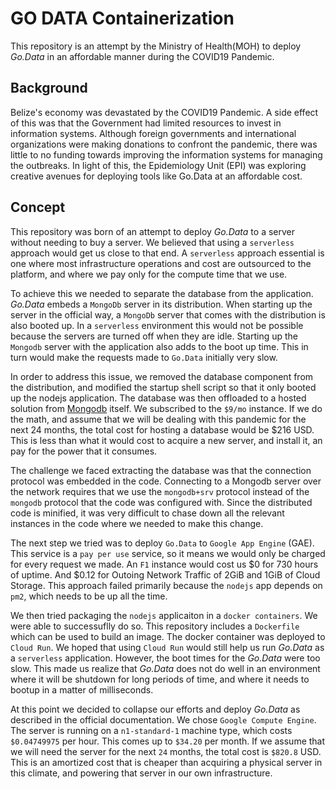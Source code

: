 # GO DATA Containerization

This repository is an attempt by the Ministry of Health(MOH) to deploy _Go.Data_
in an affordable manner during the COVID19 Pandemic.

## Background
Belize's economy was devastated by the COVID19 Pandemic. A side effect of this was
that the Government had limited resources to invest in information systems. Although
foreign governments and international organizations were making donations to 
confront the pandemic, there was little to no funding towards improving the
information systems for managing the outbreaks. In light of this, the Epidemiology Unit (EPI) was 
exploring creative avenues for deploying tools like Go.Data at an affordable cost. 

## Concept
This repository was born of an attempt to deploy _Go.Data_ to a server without needing
to buy a server. We believed that using a `serverless` approach would get us close to that end.
A `serverless` approach essential is one where most infrastructure operations and cost are outsourced
to the platform, and where we pay only for the compute time that we use. 

To achieve this we needed to separate the database from the application. _Go.Data_ embeds a `MongoDb`
server in its distribution. When starting up the server in the official way, a `MongoDb` server that 
comes with the distribution is also booted up. In a `serverless` environment this would not be possible
because the servers are turned off when they are idle. Starting up the `Mongodb` server with the application 
also adds to the boot up time. This in turn would make the requests made to `Go.Data` initially very slow.


In order to address this issue, we removed the database component from the distribution, and modified the startup 
shell script so that it only booted up the nodejs application. The database was then offloaded to a hosted
solution from [Mongodb](https://www.mongodb.com/cloud/atlas) itself. We subscribed to the `$9/mo` instance. If we 
do the math, and assume that we will be dealing with this pandemic for the next 24 months, the total cost for
hosting a database would be $216 USD. This is less than what it would cost to acquire a new server, and install it,
an pay for the power that it consumes.

The challenge we faced extracting the database was that the connection protocol was embedded in the code. Connecting
to a Mongodb server over the network requires that we use the `mongodb+srv` protocol instead of the `mongodb` protocol
that the code was configured with. Since the distributed code is minified, it was very difficult to chase down all the relevant
instances in the code where we needed to make this change. 

The next step we tried was to deploy `Go.Data` to `Google App Engine` (GAE). This service is a `pay per use` service, so it
means we would only be charged for every request we made. An `F1` instance would cost us $0 for 730 hours of uptime. And $0.12
for Outoing Network Traffic of 2GiB and 1GiB of Cloud Storage. This approach failed primarily because the `nodejs` app 
depends on `pm2`, which needs to be up all the time.

We then tried packaging the `nodejs` applicaiton in a `docker containers`. We were able to successuflly do so. This repository
includes a `Dockerfile` which can be used to build an image. The docker container was deployed to `Cloud Run`. We hoped
that using `Cloud Run` would still help us run _Go.Data_ as a `serverless` application. However, the boot times for
the _Go.Data_ were too slow. This made us realize that _Go.Data_ does not do well in an environment where it will be
shutdown for long periods of time, and where it needs to bootup in a matter of milliseconds. 

At this point we decided to collapse our efforts and deploy _Go.Data_ as described in the official documentation.
We chose `Google Compute Engine`. The server is running on a `n1-standard-1` machine type, which costs `$0.04749975` per hour.
This comes up to `$34.20` per month. If we assume that we will need the server for the next `24` months, the total cost
is `$820.8` USD. This is an amortized cost that is cheaper than acquiring a physical server in this climate, and powering that
server in our own infrastructure. 




